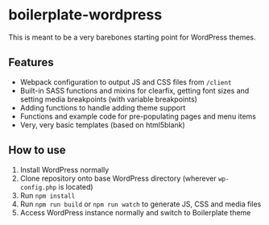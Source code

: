 # boilerplate-wordpress
This is meant to be a very barebones starting point for WordPress themes.

## Features

- Webpack configuration to output JS and CSS files from `/client`
- Built-in SASS functions and mixins for clearfix, getting font sizes and setting media breakpoints (with variable breakpoints)
- Adding functions to handle adding theme support
- Functions and example code for pre-populating pages and menu items
- Very, very basic templates (based on html5blank)

## How to use

1. Install WordPress normally
2. Clone repository onto base WordPress directory (wherever `wp-config.php` is located)
3. Run `npm install`
4. Run `npm run build` or `npm run watch` to generate JS, CSS and media files
5. Access WordPress instance normally and switch to Boilerplate theme
